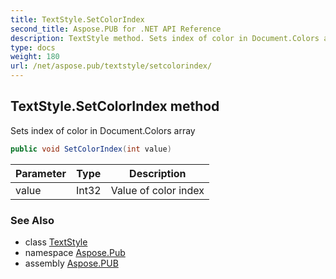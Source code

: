 ```yaml
---
title: TextStyle.SetColorIndex
second_title: Aspose.PUB for .NET API Reference
description: TextStyle method. Sets index of color in Document.Colors array
type: docs
weight: 180
url: /net/aspose.pub/textstyle/setcolorindex/
---
```

## TextStyle.SetColorIndex method

Sets index of color in Document.Colors array

```csharp
public void SetColorIndex(int value)
```

| Parameter | Type | Description |
| --- | --- | --- |
| value | Int32 | Value of color index |

### See Also

* class [TextStyle](../)
* namespace [Aspose.Pub](../../textstyle/)
* assembly [Aspose.PUB](../../../)


